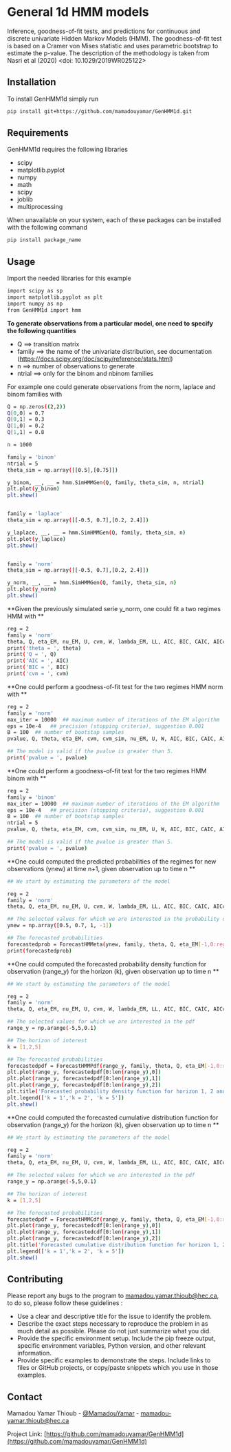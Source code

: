 # General 1d HMM models

Inference, goodness-of-fit tests, and predictions for continuous and discrete univariate Hidden Markov Models (HMM). The goodness-of-fit test is based on a Cramer von Mises statistic and uses parametric bootstrap to estimate the p-value. The description of the methodology is taken from Nasri et al (2020) <doi: 10.1029/2019WR025122>


## Installation

To install GenHMM1d simply run 
```sh
pip install git+https://github.com/mamadouyamar/GenHMM1d.git
```


## Requirements
GenHMM1d requires the following libraries 
* scipy 
* matplotlib.pyplot 
* numpy
* math
* scipy 
* joblib
* multiprocessing
 
 When unavailable on your system, each of these packages can be installed with the following command

```sh
pip install package_name
```

## Usage

Import the needed libraries for this example 

```sh
import scipy as sp
import matplotlib.pyplot as plt
import numpy as np
from GenHMM1d import hmm 
```

**To generate observations from a particular model, one need to specify the following quantities**

* Q ==> transition matrix
* family ==> the name of the univariate distribution, see documentation (https://docs.scipy.org/doc/scipy/reference/stats.html)
* n ==> number of observations to generate
* ntrial ==> only for the binom and nbinom families

For example one could generate observations from the norm, laplace and binom families with 

```sh
Q = np.zeros((2,2))
Q[0,0] = 0.7
Q[0,1] = 0.3
Q[1,0] = 0.2
Q[1,1] = 0.8

n = 1000

family = 'binom'
ntrial = 5
theta_sim = np.array([[0.5],[0.75]])

y_binom, __, __ = hmm.SimHMMGen(Q, family, theta_sim, n, ntrial)
plt.plot(y_binom)
plt.show()


family = 'laplace'
theta_sim = np.array([[-0.5, 0.7],[0.2, 2.4]])

y_laplace, __, __ = hmm.SimHMMGen(Q, family, theta_sim, n)
plt.plot(y_laplace)
plt.show()


family = 'norm'
theta_sim = np.array([[-0.5, 0.7],[0.2, 2.4]])

y_norm, __, __ = hmm.SimHMMGen(Q, family, theta_sim, n)
plt.plot(y_norm)
plt.show()

```


**Given the previously simulated serie y_norm, one could fit a two regimes HMM with **

```sh
reg = 2  
family = 'norm' 
theta, Q, eta_EM, nu_EM, U, cvm, W, lambda_EM, LL, AIC, BIC, CAIC, AICc, HQC = hmm.EstHMMGen(y_norm, reg, family)
print('theta = ', theta)
print('Q = ', Q)
print('AIC = ', AIC)
print('BIC = ', BIC)
print('cvm = ', cvm)
```

**One could perform a goodness-of-fit test for the two regimes HMM norm with  **

```sh
reg = 2
family = 'norm' 
max_iter = 10000  ## maximum number of iterations of the EM algorithm
eps = 10e-4   ## precision (stopping criteria), suggestion 0.001
B = 100  ## number of bootstap samples
pvalue, Q, theta, eta_EM, cvm, cvm_sim, nu_EM, U, W, AIC, BIC, CAIC, AICc, HQC, LL, lambda_EM = hmm.GofHMMGen(y_norm, reg, family, max_iter, eps, B)

## The model is valid if the pvalue is greater than 5.
print('pvalue = ', pvalue) 
```


**One could perform a goodness-of-fit test for the two regimes HMM binom with  **

```sh
reg = 2
family = 'binom' 
max_iter = 10000  ## maximum number of iterations of the EM algorithm
eps = 10e-4   ## precision (stopping criteria), suggestion 0.001
B = 100  ## number of bootstap samples
ntrial = 5
pvalue, Q, theta, eta_EM, cvm, cvm_sim, nu_EM, U, W, AIC, BIC, CAIC, AICc, HQC, LL, lambda_EM = hmm.GofHMMGen(y_binom, reg, family, max_iter, eps, B, ntrial)

## The model is valid if the pvalue is greater than 5.
print('pvalue = ', pvalue) 
```


**One could computed the predicted probabilities of the regimes for new observations (ynew) at time n+1, given observation up to time n **

```sh
## We start by estimating the parameters of the model

reg = 2  
family = 'norm' 
theta, Q, eta_EM, nu_EM, U, cvm, W, lambda_EM, LL, AIC, BIC, CAIC, AICc, HQC = hmm.EstHMMGen(y_norm, reg, family)

## The selected values for which we are interested in the probability of the regime
ynew = np.array([0.5, 0.7, 1, -1]) 

## The forecasted probabilities
forecastedprob = ForecastHMMeta(ynew, family, theta, Q, eta_EM[-1,0:reg])
print(forecastedprob)
```



**One could computed the forecasted probability density function for observation (range_y) for the horizon (k), given observation up to time n **

```sh
## We start by estimating the parameters of the model

reg = 2  
family = 'norm' 
theta, Q, eta_EM, nu_EM, U, cvm, W, lambda_EM, LL, AIC, BIC, CAIC, AICc, HQC = hmm.EstHMMGen(y_norm, reg, family)

## The selected values for which we are interested in the pdf 
range_y = np.arange(-5,5,0.1)

## The horizon of interest
k = [1,2,5]

## The forecasted probabilities
forecastedpdf = ForecastHMMPdf(range_y, family, theta, Q, eta_EM[-1,0:reg], k)
plt.plot(range_y, forecastedpdf[0:len(range_y),0])
plt.plot(range_y, forecastedpdf[0:len(range_y),1])
plt.plot(range_y, forecastedpdf[0:len(range_y),2])
plt.title('Forecasted probability density function for horizon 1, 2 and 5')
plt.legend(['k = 1','k = 2', 'k = 5'])
plt.show()
```



**One could computed the forecasted cumulative distribution function for observation (range_y) for the horizon (k), given observation up to time n **

```sh
## We start by estimating the parameters of the model

reg = 2  
family = 'norm' 
theta, Q, eta_EM, nu_EM, U, cvm, W, lambda_EM, LL, AIC, BIC, CAIC, AICc, HQC = hmm.EstHMMGen(y_norm, reg, family)

## The selected values for which we are interested in the pdf 
range_y = np.arange(-5,5,0.1)

## The horizon of interest
k = [1,2,5]

## The forecasted probabilities
forecastedpdf = ForecastHMMCdf(range_y, family, theta, Q, eta_EM[-1,0:reg], k)
plt.plot(range_y, forecastedcdf[0:len(range_y),0])
plt.plot(range_y, forecastedcdf[0:len(range_y),1])
plt.plot(range_y, forecastedcdf[0:len(range_y),2])
plt.title('Forecasted cumulative distribution function for horizon 1, 2 and 5')
plt.legend(['k = 1','k = 2', 'k = 5'])
plt.show()
```





## Contributing

Please report any bugs to the program to mamadou.yamar.thioub@hec.ca, to do so, please follow these guidelines :
* Use a clear and descriptive title for the issue to identify the problem.
* Describe the exact steps necessary to reproduce the problem in as much detail as possible. Please do not just summarize what you did.
* Provide the specific environment setup. Include the pip freeze output, specific environment variables, Python version, and other relevant information.
* Provide specific examples to demonstrate the steps. Include links to files or GitHub projects, or copy/paste snippets which you use in those examples.



## Contact
Mamadou Yamar Thioub - [@MamadouYamar](https://twitter.com/MamadouYamar) - mamadou-yamar.thioub@hec.ca

Project Link: [https://github.com/mamadouyamar/GenHMM1d](https://github.com/mamadouyamar/GenHMM1d)



